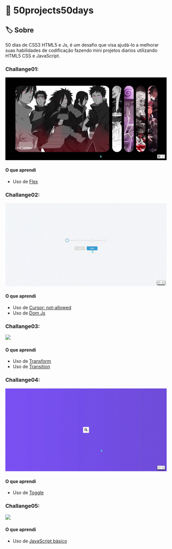 # 🚀 50projects50days

## 🏷 Sobre

50 dias de CSS3 HTML5 e Js, é um desafio que visa ajudá-lo a melhorar suas habilidades de codificação fazendo mini projetos diarios utilizando HTML5 CSS e JavaScript.

### Challange01:
<img src=https://github.com/Caixetadev/50projects50days/blob/main/screenshots/challenge01.gif>

#### O que aprendi 
- Uso de <a href="https://developer.mozilla.org/pt-BR/docs/Web/CSS/flex">Flex</a>


### Challange02:
<img src=https://github.com/Caixetadev/50projects50days/blob/main/screenshots/challenge02.gif>

#### O que aprendi 
- Uso de <a href="https://developer.mozilla.org/pt-BR/docs/Web/CSS/cursor">Cursor: not-allowed</a>
- Uso de <a href="https://developer.mozilla.org/pt-BR/docs/Web/API/Document_Object_Model/Introduction">Dom Js</a>

### Challange03:
<img src=https://github.com/Caixetadev/50projects50days/blob/main/screenshots/challenge03.gif>

#### O que aprendi 
- Uso de <a href="https://developer.mozilla.org/pt-BR/docs/Web/CSS/transform">Transform</a>
- Uso de <a href="https://developer.mozilla.org/pt-BR/docs/Web/CSS/transition">Transition</a>

### Challange04:
<img src=https://github.com/Caixetadev/50projects50days/blob/main/screenshots/challenge04.gif>

#### O que aprendi 
- Uso de <a href="https://developer.mozilla.org/en-US/docs/Web/API/DOMTokenList/toggle">Toggle</a>

### Challange05:
<img src=https://github.com/Caixetadev/50projects50days/blob/main/screenshots/challenge05.gif>

#### O que aprendi 
- Uso de <a href="https://developer.mozilla.org/pt-BR/docs/Learn/JavaScript">JavaScript básico</a>

